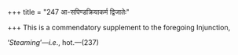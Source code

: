 +++
title = "247 आ-सपिण्डक्रियाकर्म द्विजातेः"

+++
This is a commendatory supplement to the foregoing Injunction,

‘*Steaming*’—*i.e*., hot.—(237)


